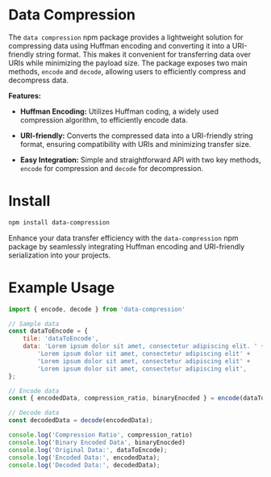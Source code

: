 # Data Compression

The `data compression` npm package provides a lightweight solution for compressing data using Huffman encoding and converting it into a URI-friendly string format. This makes it convenient for transferring data over URIs while minimizing the payload size. The package exposes two main methods, `encode` and `decode`, allowing users to efficiently compress and decompress data.

**Features:**
- **Huffman Encoding:** Utilizes Huffman coding, a widely used compression algorithm, to efficiently encode data.
  
- **URI-friendly:** Converts the compressed data into a URI-friendly string format, ensuring compatibility with URIs and minimizing transfer size.

- **Easy Integration:** Simple and straightforward API with two key methods, `encode` for compression and `decode` for decompression.

# Install
```bash
npm install data-compression
```

Enhance your data transfer efficiency with the `data-compression` npm package by seamlessly integrating Huffman encoding and URI-friendly serialization into your projects.

# Example Usage
```javascript
import { encode, decode } from 'data-compression'

// Sample data
const dataToEncode = {
    tile: 'dataToEncode',
    data: 'Lorem ipsum dolor sit amet, consectetur adipiscing elit. ' +
        'Lorem ipsum dolor sit amet, consectetur adipiscing elit' +
        'Lorem ipsum dolor sit amet, consectetur adipiscing elit' +
        'Lorem ipsum dolor sit amet, consectetur adipiscing elit',
};

// Encode data
const { encodedData, compression_ratio, binaryEnocded } = encode(dataToEncode);

// Decode data
const decodedData = decode(encodedData);

console.log('Compression Ratio', compression_ratio)
console.log('Binary Encoded Data', binaryEnocded)
console.log('Original Data:', dataToEncode);
console.log('Encoded Data:', encodedData);
console.log('Decoded Data:', decodedData);
```

